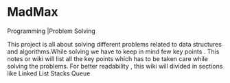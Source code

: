 # MadMax
Programming |Problem Solving

This project is all about solving different problems related to data structures and algorithms.While solving we have to keep in mind few key points . This notes or wiki will list all the key points which has to be taken care while solving the problems.
For better readability , this wiki will divided in sections like
Linked List
Stacks
Queue
